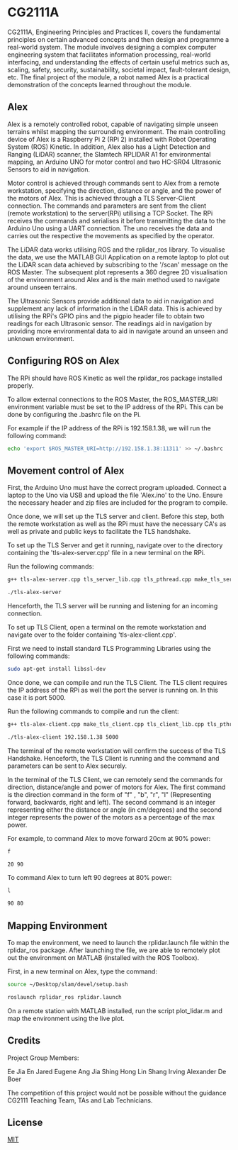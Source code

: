 # CG2111A

CG2111A, Engineering Principles and Practices II, covers the fundamental principles on certain advanced concepts and then design and programme a real-world system. The module involves designing a complex computer engineering system that facilitates information processing, real-world interfacing, and understanding the effects of certain useful metrics such as, scaling, safety, security, sustainability, societal impact, fault-tolerant design, etc. The final project of the module, a robot named Alex is a practical demonstration of the concepts learned throughout the module.

## Alex

Alex is a remotely controlled robot, capable of navigating simple unseen terrains whilst mapping the surrounding environment. The main controlling device of Alex is a Raspberry Pi 2 (RPi 2) installed with Robot Operating System (ROS) Kinetic. In addition, Alex also has a  Light Detection and Ranging (LiDAR) scanner, the Slamtech RPLIDAR A1 for environmental mapping, an Arduino UNO for motor control and two HC-SR04 Ultrasonic Sensors to aid in navigation.

Motor control is achieved through commands sent to Alex from a remote workstation, specifying the direction, distance or angle, and the power of the motors of Alex. This is achieved through a TLS Server-Client connection. The commands and parameters are sent from the client (remote workstation) to the server(RPi) utilising a TCP Socket. The RPi receives the commands and serialises it before transmitting the data to the Arduino Uno using a UART connection. The uno receives the data and carries out the respective the movements as specified by the operator.

The LiDAR data works utilising ROS and the rplidar_ros library. To visualise the data, we use the MATLAB GUI Application on a remote laptop to plot out the LiDAR scan data achieved by subscribing to the '/scan' message on the ROS Master. The subsequent plot represents a 360 degree 2D visualisation of the environment around Alex and is the main method used to navigate around unseen terrains.

The Ultrasonic Sensors provide additional data to aid in navigation and supplement any lack of information in the LiDAR data. This is achieved by utilising the RPi's GPIO pins and the pigpio header file to obtain two readings for each Ultrasonic sensor. The readings aid in navigation by providing more environmental data to aid in navigate around an unseen and unknown environment.


## Configuring ROS on Alex

The RPi should have ROS Kinetic as well the rplidar_ros package installed properly. 

To allow external connections to the ROS Master, the ROS_MASTER_URI environment variable must be set to the IP address of the RPi. This can be done by configuring the .bashrc file on the Pi.

For example if the IP address of the RPi is 192.158.1.38, we will run the following command:

```bash
echo 'export $ROS_MASTER_URI=http://192.158.1.38:11311' >> ~/.bashrc
```

## Movement control of Alex

First, the Arduino Uno must have the correct program uploaded. Connect a laptop to the Uno via USB and upload the file 'Alex.ino' to the Uno. Ensure the necessary header and zip files are included for the program to compile. 


Once done, we will set up the TLS server and client. Before this step, both the remote workstation as well as the RPi must have the necessary CA's as well as private and public keys to facilitate the TLS handshake.

To set up the TLS Server and get it running, navigate over to the directory containing the 'tls-alex-server.cpp' file in a new terminal on the RPi. 

Run the following commands:

```bash
g++ tls-alex-server.cpp tls_server_lib.cpp tls_pthread.cpp make_tls_server.cpp tls_common_lib.cpp serial.cpp serialize.cpp -pthread -lssl -lcrypto -o tls-alex-server

./tls-alex-server
```

Henceforth, the TLS server will be running and listening for an incoming connection.

To set up TLS Client, open a terminal on the remote workstation and navigate over to the folder containing 'tls-alex-client.cpp'. 

First we need to install standard TLS Programming Libraries using the following commands:

```bash
sudo apt-get install libssl-dev
```

Once done, we can compile and run the TLS Client. The TLS client requires the IP address of the RPi as well the port the server is running on. In this case it is port 5000.

Run the following commands to compile and run the client:

```bash
g++ tls-alex-client.cpp make_tls_client.cpp tls_client_lib.cpp tls_pthread.cpp tls_common_lib.cpp -pthread -lssl -lcrypto -o tls-alex-client

./tls-alex-client 192.158.1.38 5000
```
The terminal of the remote workstation will confirm the success of the TLS Handshake. Henceforth, the TLS Client is running and the command and parameters can be sent to Alex securely.


In the terminal of the TLS Client, we can remotely send the commands for direction, distance/angle and power of motors for Alex. The first command is the direction command in the form of "f" , "b", "r", "l" (Representing forward, backwards, right and left). The second command is an integer representing either the distance or angle (in cm/degrees) and the second integer represents the power of the motors as a percentage of the max power. 

For example, to command Alex to move forward 20cm at 90% power:

```bash
f

20 90
```

To command Alex to turn left 90 degrees at 80% power:

```bash
l

90 80
```  


## Mapping Environment

To map the environment, we need to launch the rplidar.launch file within the rplidar_ros package. After launching the file, we are able to remotely plot out the environment on MATLAB (installed with the ROS Toolbox).

First, in a new terminal on Alex, type the command:

```bash
source ~/Desktop/slam/devel/setup.bash

roslaunch rplidar_ros rplidar.launch
```

On a remote station with MATLAB installed, run the script plot_lidar.m and map the environment using the live plot.

## Credits

Project Group Members:

Ee Jia En Jared
Eugene Ang Jia Shing
Hong Lin Shang
Irving Alexander De Boer

The competition of this project would not be possible without the guidance CG2111 Teaching Team, TAs and Lab Technicians.

## License
[MIT](https://choosealicense.com/licenses/mit/)   